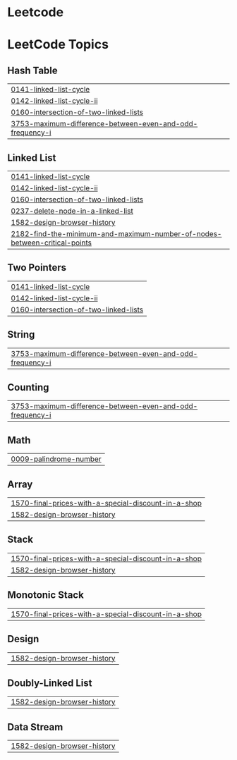 # Leetcode
<!---LeetCode Topics Start-->
# LeetCode Topics
## Hash Table
|  |
| ------- |
| [0141-linked-list-cycle](https://github.com/cybernobie/Leetcode/tree/master/0141-linked-list-cycle) |
| [0142-linked-list-cycle-ii](https://github.com/cybernobie/Leetcode/tree/master/0142-linked-list-cycle-ii) |
| [0160-intersection-of-two-linked-lists](https://github.com/cybernobie/Leetcode/tree/master/0160-intersection-of-two-linked-lists) |
| [3753-maximum-difference-between-even-and-odd-frequency-i](https://github.com/cybernobie/Leetcode/tree/master/3753-maximum-difference-between-even-and-odd-frequency-i) |
## Linked List
|  |
| ------- |
| [0141-linked-list-cycle](https://github.com/cybernobie/Leetcode/tree/master/0141-linked-list-cycle) |
| [0142-linked-list-cycle-ii](https://github.com/cybernobie/Leetcode/tree/master/0142-linked-list-cycle-ii) |
| [0160-intersection-of-two-linked-lists](https://github.com/cybernobie/Leetcode/tree/master/0160-intersection-of-two-linked-lists) |
| [0237-delete-node-in-a-linked-list](https://github.com/cybernobie/Leetcode/tree/master/0237-delete-node-in-a-linked-list) |
| [1582-design-browser-history](https://github.com/cybernobie/Leetcode/tree/master/1582-design-browser-history) |
| [2182-find-the-minimum-and-maximum-number-of-nodes-between-critical-points](https://github.com/cybernobie/Leetcode/tree/master/2182-find-the-minimum-and-maximum-number-of-nodes-between-critical-points) |
## Two Pointers
|  |
| ------- |
| [0141-linked-list-cycle](https://github.com/cybernobie/Leetcode/tree/master/0141-linked-list-cycle) |
| [0142-linked-list-cycle-ii](https://github.com/cybernobie/Leetcode/tree/master/0142-linked-list-cycle-ii) |
| [0160-intersection-of-two-linked-lists](https://github.com/cybernobie/Leetcode/tree/master/0160-intersection-of-two-linked-lists) |
## String
|  |
| ------- |
| [3753-maximum-difference-between-even-and-odd-frequency-i](https://github.com/cybernobie/Leetcode/tree/master/3753-maximum-difference-between-even-and-odd-frequency-i) |
## Counting
|  |
| ------- |
| [3753-maximum-difference-between-even-and-odd-frequency-i](https://github.com/cybernobie/Leetcode/tree/master/3753-maximum-difference-between-even-and-odd-frequency-i) |
## Math
|  |
| ------- |
| [0009-palindrome-number](https://github.com/cybernobie/Leetcode/tree/master/0009-palindrome-number) |
## Array
|  |
| ------- |
| [1570-final-prices-with-a-special-discount-in-a-shop](https://github.com/cybernobie/Leetcode/tree/master/1570-final-prices-with-a-special-discount-in-a-shop) |
| [1582-design-browser-history](https://github.com/cybernobie/Leetcode/tree/master/1582-design-browser-history) |
## Stack
|  |
| ------- |
| [1570-final-prices-with-a-special-discount-in-a-shop](https://github.com/cybernobie/Leetcode/tree/master/1570-final-prices-with-a-special-discount-in-a-shop) |
| [1582-design-browser-history](https://github.com/cybernobie/Leetcode/tree/master/1582-design-browser-history) |
## Monotonic Stack
|  |
| ------- |
| [1570-final-prices-with-a-special-discount-in-a-shop](https://github.com/cybernobie/Leetcode/tree/master/1570-final-prices-with-a-special-discount-in-a-shop) |
## Design
|  |
| ------- |
| [1582-design-browser-history](https://github.com/cybernobie/Leetcode/tree/master/1582-design-browser-history) |
## Doubly-Linked List
|  |
| ------- |
| [1582-design-browser-history](https://github.com/cybernobie/Leetcode/tree/master/1582-design-browser-history) |
## Data Stream
|  |
| ------- |
| [1582-design-browser-history](https://github.com/cybernobie/Leetcode/tree/master/1582-design-browser-history) |
<!---LeetCode Topics End-->